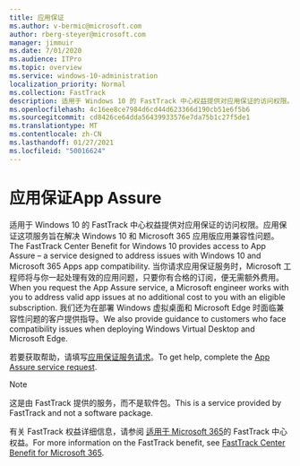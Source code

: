 ```yaml
---
title: 应用保证
ms.author: v-bermic@microsoft.com
author: rberg-steyer@microsoft.com
manager: jimmuir
ms.date: 7/01/2020
ms.audience: ITPro
ms.topic: overview
ms.service: windows-10-administration
localization_priority: Normal
ms.collection: FastTrack
description: 适用于 Windows 10 的 FastTrack 中心权益提供对应用保证的访问权限。应用保证这项服务旨在解决 Windows 10 和 Microsoft 365 应用版应用兼容性问题。
ms.openlocfilehash: 4c16ee8ce7984d6cd44d623366d190cb51e6f5b6
ms.sourcegitcommit: cd8426ce64dda56439933576e7da75b1c27f5de1
ms.translationtype: MT
ms.contentlocale: zh-CN
ms.lasthandoff: 01/27/2021
ms.locfileid: "50016624"
---
```

# <a name="app-assure"></a><span data-ttu-id="f0178-103">应用保证</span><span class="sxs-lookup"><span data-stu-id="f0178-103">App Assure</span></span>

<span data-ttu-id="f0178-104">适用于 Windows 10 的 FastTrack 中心权益提供对应用保证的访问权限。应用保证这项服务旨在解决 Windows 10 和 Microsoft 365 应用版应用兼容性问题。</span><span class="sxs-lookup"><span data-stu-id="f0178-104">The FastTrack Center Benefit for Windows 10 provides access to App Assure – a service designed to address issues with Windows 10 and Microsoft 365 Apps app compatibility.</span></span> <span data-ttu-id="f0178-105">当你请求应用保证服务时，Microsoft 工程师将与你一起处理有效的应用问题，只要你有合格的订阅，便无需额外费用。</span><span class="sxs-lookup"><span data-stu-id="f0178-105">When you request the App Assure service, a Microsoft engineer works with you to address valid app issues at no additional cost to you with an eligible subscription.</span></span> <span data-ttu-id="f0178-106">我们还为在部署 Windows 虚拟桌面和 Microsoft Edge 时面临兼容性问题的客户提供指导。</span><span class="sxs-lookup"><span data-stu-id="f0178-106">We also provide guidance to customers who face compatibility issues when deploying Windows Virtual Desktop and Microsoft Edge.</span></span> 

<span data-ttu-id="f0178-107">若要获取帮助，请填写[应用保证服务请求](https://go.microsoft.com/fwlink/?linkid=2022721)。</span><span class="sxs-lookup"><span data-stu-id="f0178-107">To get help, complete the [App Assure service request](https://go.microsoft.com/fwlink/?linkid=2022721).</span></span>

  > [!NOTE]
> <span data-ttu-id="f0178-108">这是由 FastTrack 提供的服务，而不是软件包。</span><span class="sxs-lookup"><span data-stu-id="f0178-108">This is a service provided by FastTrack and not a software package.</span></span>

<span data-ttu-id="f0178-109">有关 FastTrack 权益详细信息，请参阅 [适用于 Microsoft 365](introduction.md)的 FastTrack 中心权益。</span><span class="sxs-lookup"><span data-stu-id="f0178-109">For more information on the FastTrack benefit, see [FastTrack Center Benefit for Microsoft 365](introduction.md).</span></span>